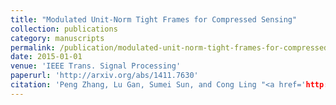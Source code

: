```yaml
---
title: "Modulated Unit-Norm Tight Frames for Compressed Sensing"
collection: publications
category: manuscripts
permalink: /publication/modulated-unit-norm-tight-frames-for-compressed-sensing
date: 2015-01-01
venue: 'IEEE Trans. Signal Processing'
paperurl: 'http://arxiv.org/abs/1411.7630'
citation: 'Peng Zhang, Lu Gan, Sumei Sun, and Cong Ling "<a href='http://arxiv.org/abs/1411.7630'>Modulated Unit-Norm Tight Frames for Compressed Sensing</a>", IEEE Trans. Signal Processing, vol. 63, no. 15, pp. 3974–3985, August 2015.'
---
```

